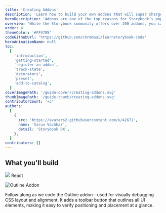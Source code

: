 ```yaml
---
title: 'Creating Addons'
description: 'Learn how to build your own addons that will super charge your development'
heroDescription: 'Addons are one of the top reasons for Storybook’s popularity. With the addon API, you can add new features, automate workflows, and integrate with their favourite libraries. What’s more, you can share those addons with the community as reusable packages.'
overview: 'While the Storybook community offers over 200 addons, you can also build one tailored to your specific needs. Getting started is straightforward. This guide will introduce you to the Addon Kit and walk through the associated APIs and help you build your first Storybook addon.'
order: 4
themeColor: '#FF4785'
codeGithubUrl: 'https://github.com/chromaui/learnstorybook-code'
heroAnimationName: null
toc:
  [
    'introduction',
    'getting-started',
    'register-an-addon',
    'track-state',
    'decorators',
    'preset',
    'add-to-catalog',
  ]
coverImagePath: '/guide-cover/creating-addons.svg'
thumbImagePath: '/guide-thumb/creating-addons.svg'
contributorCount: '+3'
authors:
  [
    {
      src: 'https://avatars2.githubusercontent.com/u/42671',
      name: 'Varun Vachhar',
      detail: 'Storybook DX',
    },
  ]
contributors: []
---
```


<h2>What you'll build</h2>

<div class="badge-box">
  <div class="badge">
    <img src="/frameworks/logo-react.svg"> React
  </div>
</div>

![Outline Addon](/images/outline-addon-hero.gif)

Follow along as we code the Outline addon—used for visually debugging CSS layout and alignment. It adds a toolbar button that outlines all UI elements, making it easy to verify positioning and placement at a glance.
